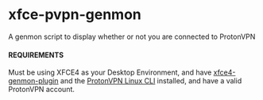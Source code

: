 # xfce-pvpn-genmon
A genmon script to display whether or not you are connected to ProtonVPN

#### REQUIREMENTS
Must be using XFCE4 as your Desktop Environment, and have [xfce4-genmon-plugin](https://docs.xfce.org/panel-plugins/xfce4-genmon-plugin) and the [ProtonVPN Linux CLI](https://github.com/ProtonVPN/linux-cli) installed, and have a valid ProtonVPN account.
